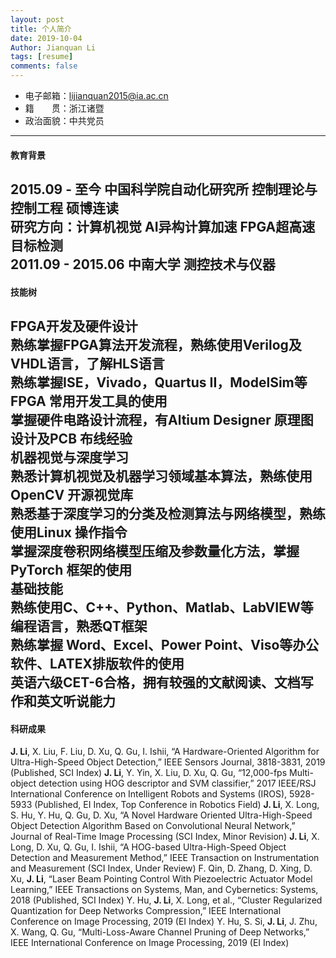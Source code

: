 ```yaml
---
layout: post
title: 个人简介
date: 2019-10-04
Author: Jianquan Li
tags: [resume]
comments: false
---
```


- 电子邮箱：lijianquan2015@ia.ac.cn
- 籍&emsp;&emsp;贯：浙江诸暨
- 政治面貌：中共党员

---
#### 教育背景

2015.09 - 至今 中国科学院自动化研究所 控制理论与控制工程 硕博连读
<br>**研究方向：计算机视觉 AI异构计算加速 FPGA超高速目标检测**
<br>2011.09 - 2015.06 中南大学 测控技术与仪器
---
#### 技能树
**FPGA开发及硬件设计**
<br>熟练掌握FPGA算法开发流程，熟练使用Verilog及VHDL语言，了解HLS语言
<br>熟练掌握ISE，Vivado，Quartus II，ModelSim等FPGA 常用开发工具的使用
<br>掌握硬件电路设计流程，有Altium Designer 原理图设计及PCB 布线经验
<br>**机器视觉与深度学习**
<br>熟悉计算机视觉及机器学习领域基本算法，熟练使用OpenCV 开源视觉库
<br>熟悉基于深度学习的分类及检测算法与网络模型，熟练使用Linux 操作指令
<br>掌握深度卷积网络模型压缩及参数量化方法，掌握PyTorch 框架的使用
<br>**基础技能**
<br>熟练使用C、C++、Python、Matlab、LabVIEW等编程语言，熟悉QT框架
<br>熟练掌握 Word、Excel、Power Point、Viso等办公软件、LATEX排版软件的使用
<br>英语六级CET-6合格，拥有较强的文献阅读、文档写作和英文听说能力
---
#### 科研成果
**J. Li**, X. Liu, F. Liu, D. Xu, Q. Gu, I. Ishii, “A Hardware-Oriented Algorithm for Ultra-High-Speed Object Detection,” IEEE Sensors Journal, 3818-3831, 2019 (Published, SCI Index)
**J. Li**, Y. Yin, X. Liu, D. Xu, Q. Gu, “12,000-fps Multi-object detection using HOG descriptor and SVM classifier,” 2017 IEEE/RSJ International Conference on Intelligent Robots and Systems (IROS), 5928-5933 (Published, EI Index, Top Conference in Robotics Field)
**J. Li**, X. Long, S. Hu, Y. Hu, Q. Gu, D. Xu, “A Novel Hardware Oriented Ultra-High-Speed Object Detection Algorithm Based on Convolutional Neural Network,” Journal of Real-Time Image Processing (SCI Index, Minor Revision)
**J. Li**, X. Long, D. Xu, Q. Gu, I. Ishii, “A HOG-based Ultra-High-Speed Object Detection and Measurement Method,” IEEE Transaction on Instrumentation and Measurement (SCI Index, Under Review)
F. Qin, D. Zhang, D. Xing, D. Xu, **J. Li**, “Laser Beam Pointing Control With Piezoelectric Actuator Model Learning,” IEEE Transactions on Systems, Man, and Cybernetics: Systems, 2018 (Published, SCI Index)
Y. Hu, **J. Li**, X. Long, et al., “Cluster Regularized Quantization for Deep Networks Compression,” IEEE International Conference on Image Processing, 2019 (EI Index)
Y. Hu, S. Si, **J. Li**, J. Zhu, X. Wang, Q. Gu, “Multi-Loss-Aware Channel Pruning of Deep Networks,” IEEE International Conference on Image Processing, 2019 (EI Index)